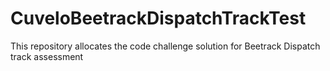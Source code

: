 # CuveloBeetrackDispatchTrackTest
This repository allocates the code challenge solution for Beetrack Dispatch track assessment

